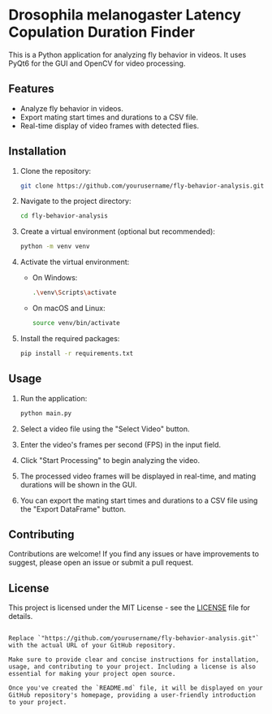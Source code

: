 # Drosophila melanogaster Latency Copulation Duration Finder
This is a Python application for analyzing fly behavior in videos. It uses PyQt6 for the GUI and OpenCV for video processing.

## Features

- Analyze fly behavior in videos.
- Export mating start times and durations to a CSV file.
- Real-time display of video frames with detected flies.

## Installation

1. Clone the repository:

   ```bash
   git clone https://github.com/yourusername/fly-behavior-analysis.git
   ```

2. Navigate to the project directory:

   ```bash
   cd fly-behavior-analysis
   ```

3. Create a virtual environment (optional but recommended):

   ```bash
   python -m venv venv
   ```

4. Activate the virtual environment:

   - On Windows:

     ```bash
     .\venv\Scripts\activate
     ```

   - On macOS and Linux:

     ```bash
     source venv/bin/activate
     ```

5. Install the required packages:

   ```bash
   pip install -r requirements.txt
   ```

## Usage

1. Run the application:

   ```bash
   python main.py
   ```

2. Select a video file using the "Select Video" button.
3. Enter the video's frames per second (FPS) in the input field.
4. Click "Start Processing" to begin analyzing the video.
5. The processed video frames will be displayed in real-time, and mating durations will be shown in the GUI.
6. You can export the mating start times and durations to a CSV file using the "Export DataFrame" button.

## Contributing

Contributions are welcome! If you find any issues or have improvements to suggest, please open an issue or submit a pull request.

## License

This project is licensed under the MIT License - see the [LICENSE](LICENSE) file for details.
```

Replace `"https://github.com/yourusername/fly-behavior-analysis.git"` with the actual URL of your GitHub repository.

Make sure to provide clear and concise instructions for installation, usage, and contributing to your project. Including a license is also essential for making your project open source.

Once you've created the `README.md` file, it will be displayed on your GitHub repository's homepage, providing a user-friendly introduction to your project.
